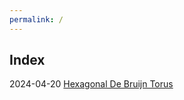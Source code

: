 ```yaml
---
permalink: /
---
```

## Index

2024-04-20 [Hexagonal De Bruijn Torus](2024-04-20/hexagonal-de-bruijn-torus.md)

